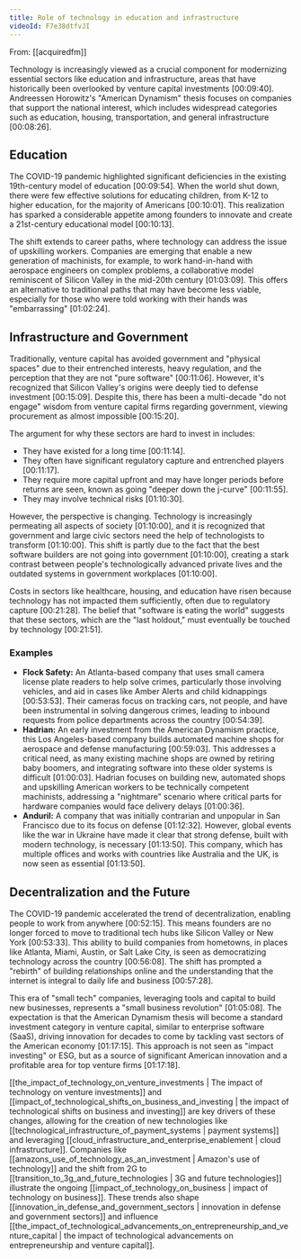 ```yaml
---
title: Role of technology in education and infrastructure
videoId: F7e38dtfvJI
---
```


From: [[acquiredfm]] <br/> 

Technology is increasingly viewed as a crucial component for modernizing essential sectors like education and infrastructure, areas that have historically been overlooked by venture capital investments <a class="yt-timestamp" data-t="00:09:40">[00:09:40]</a>. Andreessen Horowitz's "American Dynamism" thesis focuses on companies that support the national interest, which includes widespread categories such as education, housing, transportation, and general infrastructure <a class="yt-timestamp" data-t="00:08:26">[00:08:26]</a>.

## Education

The COVID-19 pandemic highlighted significant deficiencies in the existing 19th-century model of education <a class="yt-timestamp" data-t="00:09:54">[00:09:54]</a>. When the world shut down, there were few effective solutions for educating children, from K-12 to higher education, for the majority of Americans <a class="yt-timestamp" data-t="00:10:01">[00:10:01]</a>. This realization has sparked a considerable appetite among founders to innovate and create a 21st-century educational model <a class="yt-timestamp" data-t="00:10:13">[00:10:13]</a>.

The shift extends to career paths, where technology can address the issue of upskilling workers. Companies are emerging that enable a new generation of machinists, for example, to work hand-in-hand with aerospace engineers on complex problems, a collaborative model reminiscent of Silicon Valley in the mid-20th century <a class="yt-timestamp" data-t="01:03:09">[01:03:09]</a>. This offers an alternative to traditional paths that may have become less viable, especially for those who were told working with their hands was "embarrassing" <a class="yt-timestamp" data-t="01:02:24">[01:02:24]</a>.

## Infrastructure and Government

Traditionally, venture capital has avoided government and "physical spaces" due to their entrenched interests, heavy regulation, and the perception that they are not "pure software" <a class="yt-timestamp" data-t="00:11:06">[00:11:06]</a>. However, it's recognized that Silicon Valley's origins were deeply tied to defense investment <a class="yt-timestamp" data-t="00:15:09">[00:15:09]</a>. Despite this, there has been a multi-decade "do not engage" wisdom from venture capital firms regarding government, viewing procurement as almost impossible <a class="yt-timestamp" data-t="00:15:20">[00:15:20]</a>.

The argument for why these sectors are hard to invest in includes:
*   They have existed for a long time <a class="yt-timestamp" data-t="00:11:14">[00:11:14]</a>.
*   They often have significant regulatory capture and entrenched players <a class="yt-timestamp" data-t="00:11:17">[00:11:17]</a>.
*   They require more capital upfront and may have longer periods before returns are seen, known as going "deeper down the j-curve" <a class="yt-timestamp" data-t="00:11:55">[00:11:55]</a>.
*   They may involve technical risks <a class="yt-timestamp" data-t="01:10:30">[01:10:30]</a>.

However, the perspective is changing. Technology is increasingly permeating all aspects of society <a class="yt-timestamp" data-t="01:10:00">[01:10:00]</a>, and it is recognized that government and large civic sectors need the help of technologists to transform <a class="yt-timestamp" data-t="01:10:00">[01:10:00]</a>. This shift is partly due to the fact that the best software builders are not going into government <a class="yt-timestamp" data-t="01:10:00">[01:10:00]</a>, creating a stark contrast between people's technologically advanced private lives and the outdated systems in government workplaces <a class="yt-timestamp" data-t="01:10:00">[01:10:00]</a>.

Costs in sectors like healthcare, housing, and education have risen because technology has not impacted them sufficiently, often due to regulatory capture <a class="yt-timestamp" data-t="00:21:28">[00:21:28]</a>. The belief that "software is eating the world" suggests that these sectors, which are the "last holdout," must eventually be touched by technology <a class="yt-timestamp" data-t="00:21:51">[00:21:51]</a>.

### Examples

*   **Flock Safety:** An Atlanta-based company that uses small camera license plate readers to help solve crimes, particularly those involving vehicles, and aid in cases like Amber Alerts and child kidnappings <a class="yt-timestamp" data-t="00:53:53">[00:53:53]</a>. Their cameras focus on tracking cars, not people, and have been instrumental in solving dangerous crimes, leading to inbound requests from police departments across the country <a class="yt-timestamp" data-t="00:54:39">[00:54:39]</a>.
*   **Hadrian:** An early investment from the American Dynamism practice, this Los Angeles-based company builds automated machine shops for aerospace and defense manufacturing <a class="yt-timestamp" data-t="00:59:03">[00:59:03]</a>. This addresses a critical need, as many existing machine shops are owned by retiring baby boomers, and integrating software into these older systems is difficult <a class="yt-timestamp" data-t="01:00:03">[01:00:03]</a>. Hadrian focuses on building new, automated shops and upskilling American workers to be technically competent machinists, addressing a "nightmare" scenario where critical parts for hardware companies would face delivery delays <a class="yt-timestamp" data-t="01:00:36">[01:00:36]</a>.
*   **Anduril:** A company that was initially contrarian and unpopular in San Francisco due to its focus on defense <a class="yt-timestamp" data-t="01:12:32">[01:12:32]</a>. However, global events like the war in Ukraine have made it clear that strong defense, built with modern technology, is necessary <a class="yt-timestamp" data-t="01:13:50">[01:13:50]</a>. This company, which has multiple offices and works with countries like Australia and the UK, is now seen as essential <a class="yt-timestamp" data-t="01:13:50">[01:13:50]</a>.

## Decentralization and the Future

The COVID-19 pandemic accelerated the trend of decentralization, enabling people to work from anywhere <a class="yt-timestamp" data-t="00:52:15">[00:52:15]</a>. This means founders are no longer forced to move to traditional tech hubs like Silicon Valley or New York <a class="yt-timestamp" data-t="00:53:33">[00:53:33]</a>. This ability to build companies from hometowns, in places like Atlanta, Miami, Austin, or Salt Lake City, is seen as democratizing technology across the country <a class="yt-timestamp" data-t="00:56:08">[00:56:08]</a>. The shift has prompted a "rebirth" of building relationships online and the understanding that the internet is integral to daily life and business <a class="yt-timestamp" data-t="00:57:28">[00:57:28]</a>.

This era of "small tech" companies, leveraging tools and capital to build new businesses, represents a "small business revolution" <a class="yt-timestamp" data-t="01:05:08">[01:05:08]</a>. The expectation is that the American Dynamism thesis will become a standard investment category in venture capital, similar to enterprise software (SaaS), driving innovation for decades to come by tackling vast sectors of the American economy <a class="yt-timestamp" data-t="01:17:15">[01:17:15]</a>. This approach is not seen as "impact investing" or ESG, but as a source of significant American innovation and a profitable area for top venture firms <a class="yt-timestamp" data-t="01:17:18">[01:17:18]</a>.

[[the_impact_of_technology_on_venture_investments | The impact of technology on venture investments]] and [[impact_of_technological_shifts_on_business_and_investing | the impact of technological shifts on business and investing]] are key drivers of these changes, allowing for the creation of new technologies like [[technological_infrastructure_of_payment_systems | payment systems]] and leveraging [[cloud_infrastructure_and_enterprise_enablement | cloud infrastructure]]. Companies like [[amazons_use_of_technology_as_an_investment | Amazon's use of technology]] and the shift from 2G to [[transition_to_3g_and_future_technologies | 3G and future technologies]] illustrate the ongoing [[impact_of_technology_on_business | impact of technology on business]]. These trends also shape [[innovation_in_defense_and_government_sectors | innovation in defense and government sectors]] and influence [[the_impact_of_technological_advancements_on_entrepreneurship_and_venture_capital | the impact of technological advancements on entrepreneurship and venture capital]].
